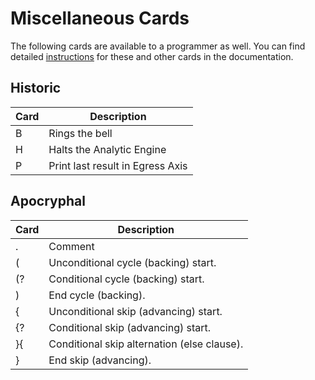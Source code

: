 Miscellaneous Cards
===================

The following cards are available to a programmer as well. You can
find detailed [instructions][] for these and other
cards in the documentation.

Historic
--------

| Card | Description                      |
|------|----------------------------------|
| B    | Rings the bell                   |
| H    | Halts the Analytic Engine        |
| P    | Print last result in Egress Axis |

Apocryphal
----------

| Card | Description                                 |
|------|---------------------------------------------|
| .    | Comment                                     |
| (    | Unconditional cycle (backing) start.        |
| (?   | Conditional cycle (backing) start.          |
| )    | End cycle (backing).                        |
| {    | Unconditional skip (advancing) start.       |
| {?   | Conditional skip (advancing) start.         |
| }{   | Conditional skip alternation (else clause). |
| }    | End skip (advancing).                       |

[instructions]: http://www.fourmilab.ch/babbage/cards.html
